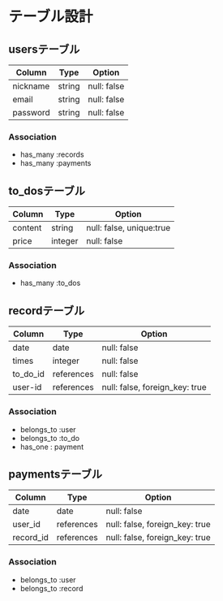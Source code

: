 # テーブル設計

## usersテーブル

|Column   |Type   |Option      |
|---------|-------|------------|
|nickname |string |null: false |
|email    |string |null: false |
|password |string |null: false |

### Association

- has_many :records 
- has_many :payments

## to_dosテーブル

|Column   |Type    |Option                   |
|---------|--------|-------------------------|
|content  |string  |null: false, unique:true |
|price    |integer |null: false              |

### Association

- has_many :to_dos

## recordテーブル

|Column     |Type       |Option                         |
|---------|-----------|-------------------------------|
|date     |date       |null: false                    |
|times    |integer    |null: false                    |
|to_do_id |references |null: false                    |
|user-id  |references |null: false, foreign_key: true |

### Association
- belongs_to :user
- belongs_to :to_do
- has_one : payment

## paymentsテーブル

|Column      |Type       |Option                         |
|------------|-----------|-------------------------------|
|date        |date       |null: false                    |
|user_id     |references |null: false, foreign_key: true |
|record_id   |references |null: false, foreign_key: true |

### Association
- belongs_to :user
- belongs_to :record